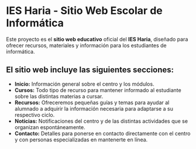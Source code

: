 # **IES Haria - Sitio Web Escolar de Informática**

Este proyecto es el **sitio web educativo** oficial del **IES Haria**, diseñado para ofrecer recursos, materiales y información para los estudiantes de informática.

## El sitio web incluye las siguientes secciones:
- **Inicio:** Información general sobre el centro y los módulos.
- **Cursos:** Todo tipo de recurso para mantener informado al estudiante sobre las distintas materias a cursar.
- **Recursos:** Ofreceremos pequeñas guías y temas para ayudar al alumnado a adquirir la información necesaria para adaptarse a su respectivo ciclo.
- **Noticias:** Notificaciones del centro y de las distintas actividades que se organizan espontáneamente.
- **Contacto:** Detalles para ponerse en contacto directamente con el centro y con personas especializadas en mantenerte en línea.

